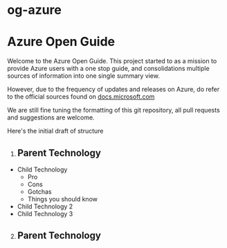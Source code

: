 # og-azure
Azure Open Guide
======

Welcome to the Azure Open Guide. This project started to as a mission to provide Azure users with a one stop guide, and consolidations multiple sources of information into one single summary view.

However, due to the frequency of updates and releases on Azure, do refer to the official sources found on [docs.microsoft.com](https://docs.microsoft.com)

We are still fine tuning the formatting of this git repository, all pull requests and suggestions are welcome.

Here's the initial draft of structure
1. ## Parent Technology
  * Child Technology
    * Pro
    * Cons
    * Gotchas
    * Things you should know
  * Child Technology 2
  * Child Technology 3
2. ## Parent Technology
